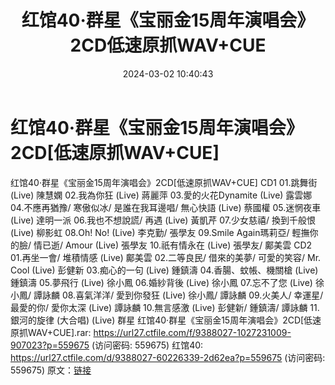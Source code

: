 ﻿---
title: 红馆40·群星《宝丽金15周年演唱会》2CD低速原抓WAV+CUE
date: 2024-03-02 10:40:43
categories: WAV车载音乐、镜像
tags: 华语中文
---
# 红馆40·群星《宝丽金15周年演唱会》2CD[低速原抓WAV+CUE]

红馆40·群星《宝丽金15周年演唱会》2CD[低速原抓WAV+CUE]
CD1
01.跳舞街 (Live) 陳慧嫻
02.我為你狂 (Live) 蔣麗萍
03.愛的火花Dynamite (Live) 露雲娜
04.不應再猶豫/ 寒傲似冰/ 是誰在我耳邊唱/ 無心快語 (Live) 蔡國權
05.迷惘夜車 (Live) 達明一派
06.我也不想說謊/ 再遇 (Live) 黃凱芹
07.少女慈禧/ 換到千般恨 (Live) 柳影虹
08.Oh! No! (Live) 李克勤/ 張學友
09.Smile Again瑪莉亞/ 輕撫你的臉/ 情已逝/ Amour (Live) 張學友
10.祇有情永在 (Live) 張學友/ 鄺美雲
CD2
01.再坐一會/ 堆積情感 (Live) 鄺美雲
02.二等良民/ 借來的美夢/ 可愛的笑容/ Mr. Cool (Live) 彭健新
03.痴心的一句 (Live) 鍾鎮濤
04.香腸、蚊帳、機關槍 (Live) 鍾鎮濤
05.夢飛行 (Live) 徐小鳳
06.婚紗背後 (Live) 徐小鳳
07.忘不了您 (Live) 徐小鳳/ 譚詠麟
08.喜氣洋洋/ 愛到你發狂 (Live) 徐小鳳/ 譚詠麟
09.火美人/ 幸運星/ 最愛的你/ 愛你太深 (Live) 譚詠麟
10.無言感激 (Live) 彭健新/ 鍾鎮濤/ 譚詠麟
11.銀河的旋律 (大合唱) (Live) 群星
红馆40·群星《宝丽金15周年演唱会》2CD[低速原抓WAV+CUE].rar: https://url27.ctfile.com/f/9388027-1027231009-907023?p=559675
(访问密码: 559675)
红馆40: https://url27.ctfile.com/d/9388027-60226339-2d62ea?p=559675
(访问密码: 559675)
原文：[链接](https://blog.sina.com.cn/s/blog_1647c7e76010314k1.html)